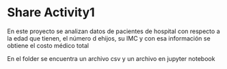 # Share Activity1
En este proyecto se analizan datos de pacientes de hospital con respecto a la edad que tienen, el número d ehijos, su IMC y con esa información se obtiene el costo médico total

En el folder se encuentra un archivo csv y un archivo en jupyter notebook
